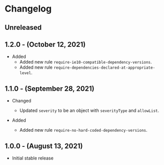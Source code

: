 # Changelog

## Unreleased

## 1.2.0 - (October 12, 2021)

* Added
  * Added new rule `require-ie10-compatible-dependency-versions`.
  * Added new rule `require-dependencies-declared-at-appropriate-level`.

## 1.1.0 - (September 28, 2021)

* Changed
  * Updated `severity` to be an object with `severityType` and `allowList`.

* Added
  * Added new rule `require-no-hard-coded-dependency-versions`.

## 1.0.0 - (August 13, 2021)

* Initial stable release
